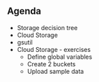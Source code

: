 ## Agenda
- Storage decision tree
- Cloud Storage
- gsutil 
- Cloud Storage - exercises
  - Define global variables
  - Create 2 buckets
  - Upload sample data
